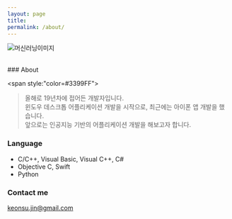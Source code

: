 ```yaml
---
layout: page
title: 
permalink: /about/
---
```


![머신러닝이미지](https://raw.githubusercontent.com/JinKeonsu/jekyll-now/master/images/machine_learning.png)

<br/>
### About

<span style:"color=#3399FF">
> 올해로 19년차에 접어든 개발자입니다.<br/>
> 윈도우 데스크톱 어플리케이션 개발을 시작으로,
> 최근에는 아이폰 앱 개발을 했습니다.<br/>
> 앞으로는 인공지능 기반의 어플리케이션 개발을 해보고자 합니다.
</span>


### Language

* C/C++, Visual Basic, Visual C++, C# 
* Objective C, Swift
* Python



### Contact me

[keonsu.jin@gmail.com](mailto:keonsu.jin@gmail.com)
